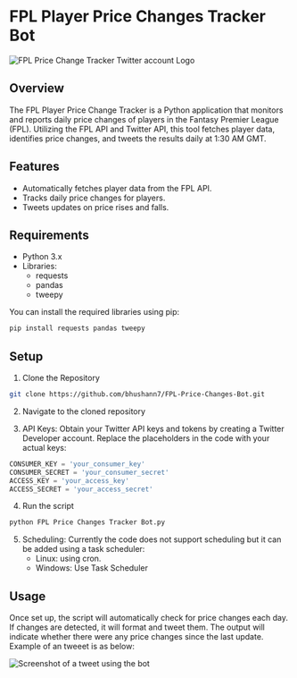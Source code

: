 #  FPL Player Price Changes Tracker Bot

![FPL Price Change Tracker Twitter account Logo](https://github.com/bhushann7/FPL-Price-Changes-Bot/blob/main/FPL%20X%20logo.jpg?raw=true)

## Overview
The FPL Player Price Change Tracker is a Python application that monitors and reports daily price changes of players in the Fantasy Premier League (FPL). Utilizing the FPL API and Twitter API, this tool fetches player data, identifies price changes, and tweets the results daily at 1:30 AM GMT.

## Features
- Automatically fetches player data from the FPL API.
- Tracks daily price changes for players.
- Tweets updates on price rises and falls.

## Requirements
- Python 3.x
- Libraries:
  - requests
  - pandas
  - tweepy

You can install the required libraries using pip:

```bash
pip install requests pandas tweepy
```

## Setup

1) Clone the Repository

```bash
git clone https://github.com/bhushann7/FPL-Price-Changes-Bot.git
```

2) Navigate to the cloned repository

3) API Keys:
Obtain your Twitter API keys and tokens by creating a Twitter Developer account. Replace the placeholders in the code with your actual keys:

```python
CONSUMER_KEY = 'your_consumer_key'
CONSUMER_SECRET = 'your_consumer_secret'
ACCESS_KEY = 'your_access_key'
ACCESS_SECRET = 'your_access_secret'
```

4) Run the script

```bash
python FPL Price Changes Tracker Bot.py
```

5) Scheduling:
    Currently the code does not support scheduling but it can be added using a task scheduler:
    - Linux: using cron.
    - Windows: Use Task Scheduler

## Usage
Once set up, the script will automatically check for price changes each day. If changes are detected, it will format and tweet them. The output will indicate whether there were any price changes since the last update. Example of an tweeet is as below:

![Screenshot of a tweet using the bot](https://github.com/bhushann7/FPL-Price-Changes-Bot/blob/main/Twitter%20post%20screenshot.png?raw=true)

